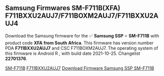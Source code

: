 <h2>Samsung Firmwares SM-F711B(XFA) F711BXXU2AUJ7/F711BOXM2AUJ7/F711BXXU2AUJ4</h2>
Download the Samsung firmware for the ✅ <strong>Samsung SSP </strong> ⭐ <strong>SM-F711B</strong> with product code <strong>XFA</strong> <strong> from South Africa</strong>. This firmware has version number PDA <strong>F711BXXU2AUJ7</strong> and CSC F711BOXM2AUJ7. The operating system of this firmware is Android R , with build date 2021-10-25. Changelist <strong>22701376</strong>.


[SM-F711B](https://samfirm.shop/samsung/model/SM-F711B)
[F711BXXU2AUJ7](https://samfirm.shop/samsung/pda/F711BXXU2AUJ7)
[Download Firmware Samsung SSP SM-F711B](https://samfirm.shop/samsung/firmware/468147)
